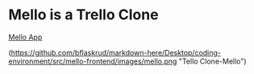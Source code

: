 # Mello is a Trello Clone

[Mello App](https://www.google.com)

(https://github.com/bflaskrud/markdown-here/Desktop/coding-environment/src/mello-frontend/images/mello.png "Tello Clone-Mello")